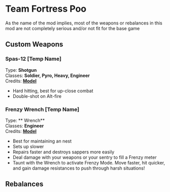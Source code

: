 # Team Fortress Poo

As the name of the mod implies, most of the weapons or rebalances in this mod are not completely serious and/or not fit for the base game

## Custom Weapons

### Spas-12 [Temp Name]
Type: **Shotgun**  
Classes: **Soldier, Pyro, Heavy, Engineer**  
Credits: **[Model](https://steamcommunity.com/sharedfiles/filedetails/?id=3168872482)** 
- Hard hitting, best for up-close combat  
- Double-shot on Alt-fire  

### Frenzy Wrench [Temp Name]
Type: ** Wrench**  
Classes: **Engineer**  
Credits: **[Model](https://steamcommunity.com/sharedfiles/filedetails/?id=3168872482](https://steamcommunity.com/sharedfiles/filedetails/?id=697431996))** 
- Best for maintaining an nest
- Sets up slower
- Repairs faster and destroys sappers more easily
- Deal damage with your weapons or your sentry to fill a Frenzy meter
- Taunt with the Wrench to activate Frenzy Mode. Move faster, hit quicker, and gain damage resistances to push through harsh situations!

## Rebalances
